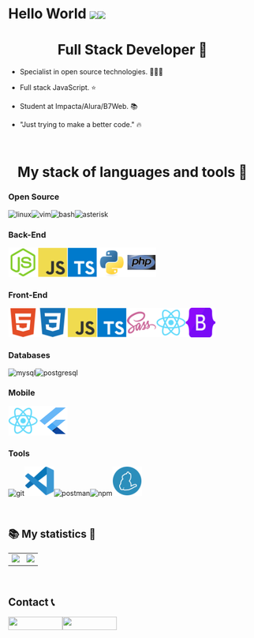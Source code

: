 # Hello World <img align="center" src="https://raw.githubusercontent.com/rajput2107/rajput2107/master/Assets/Earth.gif" width="30px" /><img align="center" width="30px" src="https://raw.githubusercontent.com/kaueMarques/kaueMarques/master/hi.gif">

<h1 align="center">Full Stack Developer 🚀</h1>

- <p>Specialist in open source technologies. 👨🏻‍💻</p>
- <p>Full stack JavaScript. ⭐</p>
- <p> Student at Impacta/Alura/B7Web. 📚</p>
- <p>"Just trying to make a better code." 🔥</p>

<br>

<p align="center" margin="100px">

<h1 align="center">My stack of languages and tools 🔧</h1>

<h3>Open Source</h3>

<img src="https://www.vectorlogo.zone/logos/linux/linux-icon.svg" alt="linux" padding="10px"  width="60" height="60"/><img src="https://upload.wikimedia.org/wikipedia/commons/thumb/9/9f/Vimlogo.svg/1022px-Vimlogo.svg.png" alt="vim" padding="10px"  width="60" height="60"/><img src="https://upload.wikimedia.org/wikipedia/commons/thumb/4/4b/Bash_Logo_Colored.svg/1200px-Bash_Logo_Colored.svg.png" alt="bash" padding="10px"  width="60" height="60"/><img src="https://upload.wikimedia.org/wikipedia/commons/thumb/2/20/Asterisk_logo.svg/2560px-Asterisk_logo.svg.png" alt="asterisk" padding="10px"  width="80" height="60"/>

<h3>Back-End</h3>

<img src="https://raw.githubusercontent.com/devicons/devicon/master/icons/nodejs/nodejs-original.svg" alt="nodejs" padding="10px" width="60" height="60"/><img src="https://raw.githubusercontent.com/devicons/devicon/master/icons/javascript/javascript-original.svg" padding="10px" alt="javascript" width="60" height="60"/><img src="https://raw.githubusercontent.com/devicons/devicon/master/icons/typescript/typescript-original.svg" alt="typescript" padding="10px" width="60" height="60"/><img src="https://raw.githubusercontent.com/devicons/devicon/master/icons/python/python-original.svg" alt="python" padding="10px" width="60" height="60"/><img src="https://raw.githubusercontent.com/devicons/devicon/master/icons/php/php-original.svg" alt="php" padding="10px" width="60" height="60"/>

<h3>Front-End</h3>

<img transform= "scale(0.7)" src="https://raw.githubusercontent.com/devicons/devicon/master/icons/html5/html5-plain.svg" alt="html5" padding="10px"  width="60" height="60"/><img src="https://raw.githubusercontent.com/devicons/devicon/master/icons/css3/css3-plain.svg" alt="css3" padding="10px"  width="60" height="60"/><img src="https://raw.githubusercontent.com/devicons/devicon/master/icons/javascript/javascript-original.svg" padding="10px" alt="javascript" width="60" height="60"/><img src="https://raw.githubusercontent.com/devicons/devicon/master/icons/typescript/typescript-original.svg" alt="typescript" padding="10px" width="60" height="60"/><img src="https://raw.githubusercontent.com/devicons/devicon/master/icons/sass/sass-original.svg" alt="sass" width="60" height="60"/><img src="https://raw.githubusercontent.com/devicons/devicon/master/icons/react/react-original.svg" alt="react" width="60" height="60"/><img src="https://raw.githubusercontent.com/devicons/devicon/master/icons/bootstrap/bootstrap-original.svg" alt="bootstrap" width="60" height="60"/>

<h3>Databases</h3>

<img src="https://www.vectorlogo.zone/logos/mysql/mysql-icon.svg" alt="mysql" padding="10px"  width="60" height="60"/><img src="https://upload.wikimedia.org/wikipedia/commons/thumb/2/29/Postgresql_elephant.svg/993px-Postgresql_elephant.svg.png" alt="postgresql" padding="10px"  width="60" height="60"/>

<h3>Mobile</h3>

<img src="https://raw.githubusercontent.com/devicons/devicon/master/icons/react/react-original.svg" alt="reactnative" padding="10px"  width="60" height="60"/><img src="https://raw.githubusercontent.com/dnfield/flutter_svg/7d374d7107561cbd906d7c0ca26fef02cc01e7c8/example/assets/flutter_logo.svg?sanitize=true" alt="flutter" padding="10px"  width="60" height="60"/>

<h3>Tools</h3>

<img src="https://www.vectorlogo.zone/logos/git-scm/git-scm-icon.svg" alt="git" width="60" height="60"/><img src="https://raw.githubusercontent.com/devicons/devicon/master/icons/vscode/vscode-original.svg" alt="vscode" padding="10px" width="60" height="60"/><img src="https://www.vectorlogo.zone/logos/getpostman/getpostman-icon.svg" alt="postman" padding="10px"  width="60" height="60"/><img src="https://walde.co/wp-content/uploads/2016/08/npm-coaster.png" alt="npm" padding="10px" width="60" height="60"/><img src="https://raw.githubusercontent.com/devicons/devicon/master/icons/yarn/yarn-original.svg" alt="yarn" padding="10px" width="60" height="60"/>

</p>

<br>

## 📚 My statistics 🧠
<table>
    <tr>
        <td>
            <img width="470px" src="https://github-readme-stats.vercel.app/api?username=leoolopes01&show_icons=true&theme=midnight-purple" />
        </td>
        <td>
            <img width="470px" src="https://github-readme-stats.vercel.app/api/top-langs/?username=leoolopes01&layout=compact&langs_count=20&theme=midnight-purple"/>
        </td>
    </tr>   
</table>

<br>

## Contact 📞

<a href="https://www.linkedin.com/in/leonardo-lopes-571211186/" target="_blank"><img width="110" height="27" src="https://img.shields.io/badge/-LinkedIn-%230077B5?style=for-the-badge&logo=linkedin&logoColor=white" target="_blank"></a><a href = "mailto:leonardo@krolik.com.br"><img width="110" height="27" src="https://img.shields.io/badge/-Gmail-%23333?style=for-the-badge&logo=gmail&logoColor=white" target="_blank"></a>

